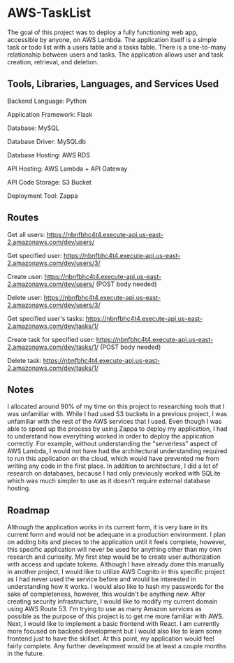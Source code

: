 # AWS-TaskList

The goal of this project was to deploy a fully functioning web app, accessible by anyone, on AWS Lambda. The application itself is a simple task or todo list with a users table and a tasks table. There is a one-to-many relationship between users and tasks. The application allows user and task creation, retrieval, and deletion. 

## Tools, Libraries, Languages, and Services Used

Backend Language: Python

Application Framework: Flask

Database: MySQL

Database Driver: MySQLdb

Database Hosting: AWS RDS

API Hosting: AWS Lambda + API Gateway

API Code Storage: S3 Bucket

Deployment Tool: Zappa


## Routes

Get all users: https://nbnfbhc4t4.execute-api.us-east-2.amazonaws.com/dev/users/

Get specified user: https://nbnfbhc4t4.execute-api.us-east-2.amazonaws.com/dev/users/3/

Create user: https://nbnfbhc4t4.execute-api.us-east-2.amazonaws.com/dev/users/ (POST body needed)

Delete user: https://nbnfbhc4t4.execute-api.us-east-2.amazonaws.com/dev/users/3/

Get specified user's tasks: https://nbnfbhc4t4.execute-api.us-east-2.amazonaws.com/dev/tasks/1/

Create task for specified user: https://nbnfbhc4t4.execute-api.us-east-2.amazonaws.com/dev/tasks/1/ (POST body needed)

Delete task: https://nbnfbhc4t4.execute-api.us-east-2.amazonaws.com/dev/tasks/1/



## Notes

I allocated around 90% of my time on this project to researching tools that I was unfamiliar with. While I had used S3 buckets in a previous project, I was unfamiliar with the rest of the AWS services that I used. Even though I was able to speed up the process by using Zappa to deploy my application, I had to understand how everything worked in order to deploy the application correctly. For example, without understanding the "serverless" aspect of AWS Lambda, I would not have had the architectural understanding required to run this application on the cloud, which would have prevented me from writing any code in the first place. In addition to architecture, I did a lot of research on databases, because I had only previously worked with SQLite which was much simpler to use as it doesn't require external database hosting. 

## Roadmap

Although the application works in its current form, it is very bare in its current form and would not be adequate in a production environment. I plan on adding bits and pieces to the application until it feels complete, however, this specific application will never be used for anything other than my own research and curiosity. My first step would be to create user authorization with access and update tokens. Although I have already done this manually in another project, I would like to utilize AWS Cognito in this specific project as I had never used the service before and would be interested in understanding how it works. I would also like to hash my passwords for the sake of completeness, however, this wouldn't be anything new. After creating security infrastructure, I would like to modify my current domain using AWS Route 53. I'm trying to use as many Amazon services as possible as the purpose of this project is to get me more familiar with AWS. Next, I would like to implement a basic frontend with React. I am currently more focused on backend development but I would also like to learn some frontend just to have the skillset. At this point, my application would feel fairly complete. Any further development would be at least a couple months in the future.


